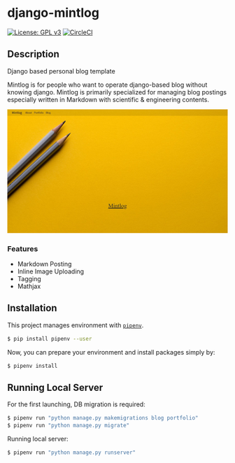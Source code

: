 # django-mintlog
[![License: GPL v3](https://img.shields.io/badge/License-GPL%20v3-blue.svg)](https://www.gnu.org/licenses/gpl-3.0)
[![CircleCI](https://circleci.com/gh/jihoonerd/mintlog.svg?style=svg)](https://circleci.com/gh/jihoonerd/mintlog)


## Description
Django based personal blog template

Mintlog is for people who want to operate django-based blog without knowing django. Mintlog is primarily specialized for managing blog postings especially written in Markdown with scientific & engineering contents.

![Home Screen](./images/home.jpg)

### Features
* Markdown Posting
* Inline Image Uploading
* Tagging
* Mathjax

## Installation
This project manages environment with [`pipenv`](https://pipenv.readthedocs.io/en/latest/).
```bash
$ pip install pipenv --user
```
Now, you can prepare your environment and install packages simply by:
```bash
$ pipenv install
```

## Running Local Server
For the first launching, DB migration is required:
```bash
$ pipenv run "python manage.py makemigrations blog portfolio"
$ pipenv run "python manage.py migrate"
```

Running local server:
```bash
$ pipenv run "python manage.py runserver"
```
